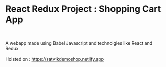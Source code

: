 # React Redux Project : Shopping Cart App
<br/>


A webapp made using Babel Javascript and technolgies like React and Redux
<br/>
<br/>
Hoisted on : https://satvikdemoshop.netlify.app
